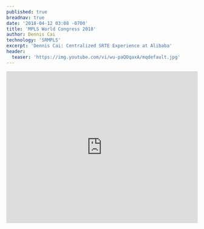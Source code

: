 ```yaml
---
published: true
breadnav: true
date: '2018-04-12 03:08 -0700'
title: 'MPLS World Congress 2018'
author: Dennis Cai
technology: 'SRMPLS'
excerpt: 'Dennis Cai: Centralized SRTE Experience at Alibaba'
header:
  teaser: 'https://img.youtube.com/vi/wu-paQOqaxA/mqdefault.jpg'
---    
```

       
<iframe width="100%" height="400px" src="https://www.youtube.com/embed/wu-paQOqaxA" frameborder="0" allowfullscreen></iframe>
